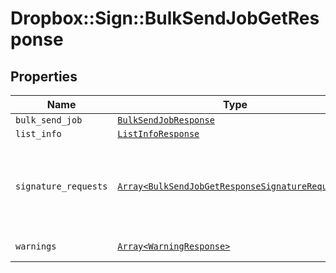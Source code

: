 # Dropbox::Sign::BulkSendJobGetResponse



## Properties

| Name | Type | Description | Notes |
| ---- | ---- | ----------- | ----- |
| `bulk_send_job` | [```BulkSendJobResponse```](BulkSendJobResponse.md) |    |  |
| `list_info` | [```ListInfoResponse```](ListInfoResponse.md) |    |  |
| `signature_requests` | [```Array<BulkSendJobGetResponseSignatureRequests>```](BulkSendJobGetResponseSignatureRequests.md) |  Contains information about the Signature Requests sent in bulk.  |  |
| `warnings` | [```Array<WarningResponse>```](WarningResponse.md) |  A list of warnings.  |  |

